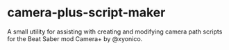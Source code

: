 # camera-plus-script-maker
A small utility for assisting with creating and modifying camera path scripts for the Beat Saber mod Camera+ by @xyonico.
